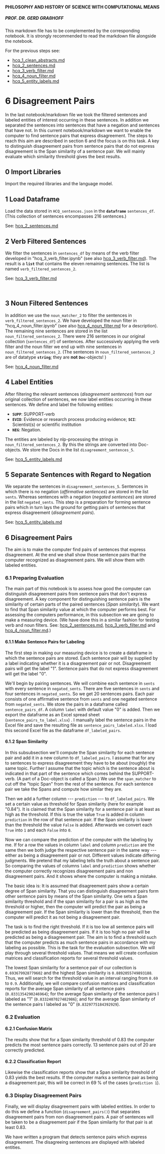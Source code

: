 #### PHILOSOPHY AND HISTORY OF SCIENCE WITH COMPUTATIONAL MEANS

##### PROF. DR. GERD GRAßHOFF

This markdown file has to be complemented by the corresponding notebook. It is strongly recommended to read the markdown file alongside the notebook.

For the previous steps see:

* [hcq_1_clean_abstracts.md](hcq_1_clean_abstracts.md)
* [hcq_2_sentences.md](hcq_2_sentences.md)
* [hcq_3_verb_filter.md](hcq_3_verb_filter.md)
* [hcq_4_noun_filter.md](hcq_4_noun_filter.md)
* [hcq_5_entity_labels.md](hcq_5_entity_labels.md)



# 6 Disagreement Pairs

In the last notebook/markdown file we took the filtered sentences and labeled entities of interest occurring in these sentences. In addition we separated the sentences into sentences that have a negation and sentences that have not. In this current notebook/markdown we want to enable the computer to find sentence pairs that express disagreement. The steps to reach this aim are described in section 6 and the focus is on this task. A key to distinguish disagreement pairs from sentence pairs that do not express disagreement is the Span similarity of a sentence pair. We will mainly evaluate which similarity threshold gives the best results.

## 0 Import Libraries

Import the required libraries and the language model.



## 1 Load Dataframe

Load the data stored in `HCQ_sentences.json` in the **`dataframe`** `sentences_df`. (This collection of sentences encompasses 216 sentences.)

See: [hcq_2_sentences.md](hcq_2_sentences.md)



## 2 Verb Filtered Sentences

We filter the sentences in `sentences_df` by means of the verb filter developed in "hcq_3_verb_filter.ipynb" (see also [hcq_3_verb_filter.md](hcq_3_verb_filter.md)). The result is a **`list`** that contains the eleven remaining sentences. The list is named `verb_filtered_sentences_2`.

See: [hcq_3_verb_filter.md](hcq_3_verb_filter.md)

​          

## 3 Noun Filtered Sentences

In addition we use the `noun_matcher_2` to filter the sentences in `verb_filtered_sentences_2`. We have developed the noun filter in "hcq_4_noun_filter.ipynb" (see also [hcq_4_noun_filter.md](hcq_4_noun_filter.md) for a description). The remaining nine sentences are stored in the list `noun_filtered_sentences_2`. There were 216 sentences in our original collection (`sentences_df`) of sentences. After successively applying the verb filter and the noun filter we end up with nine sentences in  `noun_filtered_sentences_2`. (The sentences in `noun_filtered_sentences_2` are of datatype **`string`**; they are **not** **`Doc`**-objects! )

See: [hcq_4_noun_filter.md](hcq_4_noun_filter.md)



## 4 Label Entities

After filtering the relevant sentences (*disagreement sentences*) from our original collection of sentences, we now label entities occurring in these sentences. We define and label the following entities:

+ **`SUPP`**: SUPPORT-verb
+ **`EVID`**: Evidence or research process producing evidence; **`SCI`**: Scientist(s) or scientific institution
+ **`NEG`**: Negation.

The entities are labeled by nlp-processing the strings in `noun_filtered_sentences_2`. By this the strings are converted into Doc-objects. We store the Docs in the list `disagreement_sentences_5`.

See: [hcq_5_entity_labels.md](hcq_5_entity_labels.md)



## 5 Separate Sentences with Regard to Negation

We separate the sentences in `disagreement_sentences_5`. Sentences in which there is no negation (*affirmative sentences*) are stored in the list `sents`. Whereas sentences with a negation (*negated sentences*) are stored in the list `negated_sents`. This step is a preparation for forming sentence pairs which in turn lays the ground for getting pairs of sentences that express disagreement (*disagreement pairs*).

See: [hcq_5_entity_labels.md](hcq_5_entity_labels.md)



## 6 Disagreement Pairs

The aim is to make the computer find pairs of sentences that express disagreement. At the end we shall show those sentence pairs that the computer recognized as disagreement pairs. We will show them with labeled entities.

### 6.1 Preparing Evaluation

The main part of this notebook is to assess how good the computer can distinguish disagreement pairs from sentence pairs that don't express disagreement. A key component for distinguishing sentence pairs is the similarity of certain parts of the paired sentences (*Span similarity*). We want to find that Span similarity value at which the computer performs best. For assessing the computers performance, in this subsection we are going to make a measuring device. (We have done this in a similar fashion for testing verb and noun filters. See: [hcq_2_sentences.md](hcq_2_sentences.md), [hcq_3_verb_filter.md](hcq_3_verb_filter.md) and [hcq_4_noun_filter.md](hcq_4_noun_filter.md).)

#### 6.1.1 Make Sentence Pairs for Labeling

The first step in making our measuring device is to create a dataframe in which the sentence pairs are stored. Each sentence pair will by supplied by a label indicating whether it is a disagreement pair or not. Disagreement pairs will get the label "1". Sentence pairs that do not express disagreement will get the label "0".

We'll begin by pairing sentences. We will combine each sentence in `sents` with every sentence in `negated_sents`. There are five sentences in `sents` and four sentences in `negated_sents`. So we get 20 sentences pairs. Each pair consists of one affirmative sentence from `sents` and one negated sentence from `negated_sents`. We store the pairs in a dataframe called `sentence_pairs_df`. A column `label` with default value "0" is added. Then we export the dataframe as an Excel spread sheet (`sentence_pairs_to_label.xlsx`) . I manually label the sentence pairs in the Excel file and save the resulting file as `sentence_pairs_labeled.xlsx`.  I load this second Excel file as the dataframe `df_labeled_pairs`.

#### 6.1.2 Span Similarity

In this subsubsection we'll compute the Span similarity for each sentence pair and add it in a new column to `df_labeled_pairs`. I assume that for any to sentences to express disagreement they have to be about (roughly) the same topic. Further I assume that the topic which is the sentence about is indicated in that part of the sentence which comes behind the SUPPORT-verb. (A part of a Doc-object is called a Span.) We use the `span_matcher` to cut off the "topic Span" from the rest of the sentence. For each sentence pair we take the Spans and compute how similar they are.

Then we add a further column --- `prediction` --- to `df_labeled_pairs`. We set a certain value as threshold for Span similarity (here for example "0.84"). It is claimed that the Span similarity for a sentence pair is at least as high as the threshold. If this is true the value `True` is added in column `prediction` in the row of that sentence pair. If the Span similarity is lower than the threshold the value `False` is added. Afterwards we convert each `True` into `1` and each `False` into `0`. 

Now we can compare the prediction of the computer with the labeling by me. If for a row the values in column `label` and column `prediction` are the same then we both judge the respective sentence pair in the same way --- either as being a disagreement pair or not. Different values indicate differing judgments. We pretend that my labeling tells the truth about a sentence pair. So comparing the values of columns `label` and `prediction` shows whether the computer correctly recognizes disagreement pairs and non disagreement pairs. And it shows where the computer is making a mistake.

The basic idea is: It is assumed that disagreement pairs show a certain degree of Span similarity. That you can distinguish disagreement pairs form other sentence pairs by means of the Span similarity. One sets a Span similarity threshold and if the span similarity for a pair is as high as the threshold or higher, then the computer will predict the pair as being a disagreement pair. If the Span similarity is lower than the threshold, then the computer will predict it as not being a disagreement pair.

The task is to find the right threshold. If it is too low all sentence pairs will be predicted as being disagreement pairs. If it is too high no pair will be predicted as being a disagreement pair. The aim is to find a threshold such that the computer predicts as much sentence pairs in accordance with my labeling as possible. This is the task for the evaluation subsection. We will play through several threshold values. That means we will create confusion matrices and classification reports for several threshold values. 

The lowest Span similarity for a sentence pair of our collection is `0.693679928779602` and the highest Span similarity is `0.8892055749893188`. Thus, we will search for the threshold value in an interval ranging from `0.69` to `0.9`. Additionally, we will compare confusion matrices and classification reports for the average Span similarity of all sentence pairs (`0.8331354290246964`); for the average Span similarity of the sentence pairs I labeled as "1" (`0.8332407027482986`); and for the average Span similarity of the sentence pairs I labeled as "0" (`0.8329775184392929`). 

### 6.2 Evaluation

#### 6.2.1 Confusion Matrix

The results show that for a Span similarity threshold of 0.83 the computer predicts the most sentence pairs correctly. 13 sentence pairs out of 20 are correctly predicted.

#### 6.2.2 Classification Report

Likewise the classification reports show that a Span similarity threshold of 0.83 yields the best results. If the computer marks a sentence pair as being a disagreement pair, this will be correct in 69 %  of the cases (`prediction 1`). 

### 6.3 Display Disagreement Pairs

Finally, we will display disagreement pairs with labeled entities. In order to do this we define a function (`disagreement_pairs()`) that separates disagreement pairs from non disagreement pairs. A pair of sentences will be taken to be a disagreement pair if the Span similarity for that pair is at least 0.83.



We have written a program that detects sentence pairs which express disagreement. The disagreeing sentences are displayed with labeled entities.

